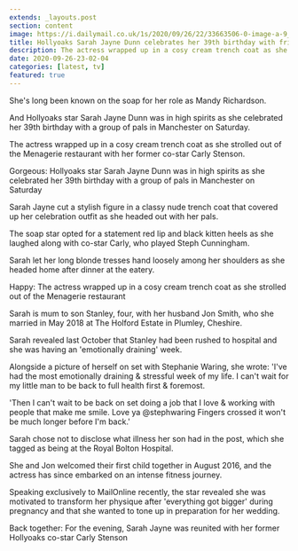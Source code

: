 ```yaml
---
extends: _layouts.post
section: content
image: https://i.dailymail.co.uk/1s/2020/09/26/22/33663506-0-image-a-9_1601157103270.jpg 
title: Hollyoaks Sarah Jayne Dunn celebrates her 39th birthday with friends in Manchester 
description: The actress wrapped up in a cosy cream trench coat as she strolled out of the Menagerie restaurant with her former co-star Carly Stenson. 
date: 2020-09-26-23-02-04 
categories: [latest, tv] 
featured: true 
--- 
```

She's long been known on the soap for her role as Mandy Richardson.

And Hollyoaks star Sarah Jayne Dunn was in high spirits as she celebrated her 39th birthday with a group of pals in Manchester on Saturday.

The actress wrapped up in a cosy cream trench coat as she strolled out of the Menagerie restaurant with her former co-star Carly Stenson.

Gorgeous: Hollyoaks star Sarah Jayne Dunn was in high spirits as she celebrated her 39th birthday with a group of pals in Manchester on Saturday

Sarah Jayne cut a stylish figure in a classy nude trench coat that covered up her celebration outfit as she headed out with her pals.

The soap star opted for a statement red lip and black kitten heels as she laughed along with co-star Carly, who played Steph Cunningham.

Sarah let her long blonde tresses hand loosely among her shoulders as she headed home after dinner at the eatery.

Happy: The actress wrapped up in a cosy cream trench coat as she strolled out of the Menagerie restaurant

Sarah is mum to son Stanley, four, with her husband Jon Smith, who she married in May 2018 at The Holford Estate in Plumley, Cheshire. 

Sarah revealed last October that Stanley had been rushed to hospital and she was having an 'emotionally draining' week.

Alongside a picture of herself on set with Stephanie Waring, she wrote: 'I've had the most emotionally draining & stressful week of my life. I can't wait for my little man to be back to full health first & foremost.

'Then I can't wait to be back on set doing a job that I love & working with people that make me smile. Love ya @stephwaring Fingers crossed it won't be much longer before I'm back.'

Sarah chose not to disclose what illness her son had in the post, which she tagged as being at the Royal Bolton Hospital.

She and Jon welcomed their first child together in August 2016, and the actress has since embarked on an intense fitness journey.

Speaking exclusively to MailOnline recently, the star revealed she was motivated to transform her physique after 'everything got bigger' during pregnancy and that she wanted to tone up in preparation for her wedding. 

Back together: For the evening, Sarah Jayne was reunited with her former Hollyoaks co-star Carly Stenson

